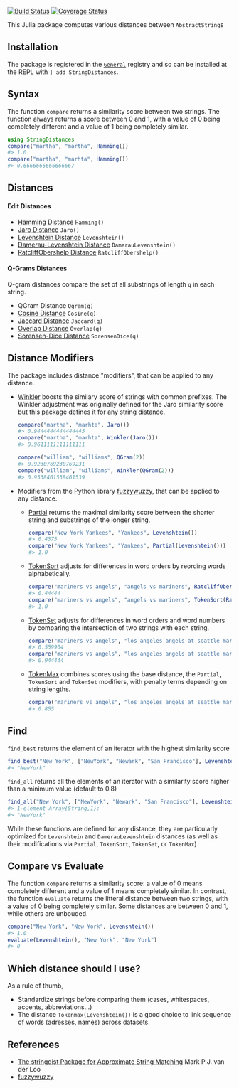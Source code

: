 [![Build Status](https://travis-ci.org/matthieugomez/StringDistances.jl.svg?branch=master)](https://travis-ci.org/matthieugomez/StringDistances.jl)
[![Coverage Status](https://coveralls.io/repos/matthieugomez/StringDistances.jl/badge.svg?branch=master)](https://coveralls.io/r/matthieugomez/StringDistances.jl?branch=master)

This Julia package computes various distances between `AbstractString`s

## Installation
The package is registered in the [`General`](https://github.com/JuliaRegistries/General) registry and so can be installed at the REPL with `] add StringDistances`.

## Syntax
The function `compare` returns  a similarity score between two strings. The function always returns a score between 0 and 1, with a value of 0 being completely different and a value of 1 being completely similar.

```julia
using StringDistances
compare("martha", "martha", Hamming())
#> 1.0
compare("martha", "marhta", Hamming())
#> 0.6666666666666667
```

## Distances

#### Edit Distances
- [Hamming Distance](https://en.wikipedia.org/wiki/Hamming_distance) `Hamming()`
- [Jaro Distance](https://en.wikipedia.org/wiki/Jaro%E2%80%93Winkler_distance) `Jaro()`
- [Levenshtein Distance](https://en.wikipedia.org/wiki/Levenshtein_distance) `Levenshtein()`
- [Damerau-Levenshtein Distance](https://en.wikipedia.org/wiki/Damerau%E2%80%93Levenshtein_distance) `DamerauLevenshtein()`
- [RatcliffObershelp Distance](https://xlinux.nist.gov/dads/HTML/ratcliffObershelp.html) `RatcliffObershelp()`


#### Q-Grams Distances
Q-gram distances compare the set of all substrings of length `q` in each string.
- QGram Distance `Qgram(q)`
- [Cosine Distance](https://en.wikipedia.org/wiki/Cosine_similarity) `Cosine(q)`
- [Jaccard Distance](https://en.wikipedia.org/wiki/Jaccard_index) `Jaccard(q)`
- [Overlap Distance](https://en.wikipedia.org/wiki/Overlap_coefficient) `Overlap(q)`
- [Sorensen-Dice Distance](https://en.wikipedia.org/wiki/S%C3%B8rensen%E2%80%93Dice_coefficient) `SorensenDice(q)`

## Distance Modifiers
The package includes distance "modifiers", that can be applied to any distance.

- [Winkler](https://en.wikipedia.org/wiki/Jaro%E2%80%93Winkler_distance) boosts the similary score of strings with common prefixes.  The Winkler adjustment was originally defined for the Jaro similarity score but this package defines it for any string distance.

	```julia
	compare("martha", "marhta", Jaro())
	#> 0.9444444444444445
	compare("martha", "marhta", Winkler(Jaro()))
	#> 0.9611111111111111

	compare("william", "williams", QGram(2))
	#> 0.9230769230769231
	compare("william", "williams", Winkler(QGram(2)))
	#> 0.9538461538461539
	```

- Modifiers from the Python library [fuzzywuzzy](http://chairnerd.seatgeek.com/fuzzywuzzy-fuzzy-string-matching-in-python/), that can be applied to any distance.

	- [Partial](http://chairnerd.seatgeek.com/fuzzywuzzy-fuzzy-string-matching-in-python/) returns the maximal similarity score between the shorter string and substrings of the longer string.

		```julia
		compare("New York Yankees", "Yankees", Levenshtein())
		#> 0.4375
		compare("New York Yankees", "Yankees", Partial(Levenshtein()))
		#> 1.0
		```

	- [TokenSort](http://chairnerd.seatgeek.com/fuzzywuzzy-fuzzy-string-matching-in-python/) adjusts for differences in word orders by reording words alphabetically. 

		```julia
		compare("mariners vs angels", "angels vs mariners", RatcliffObershelp())
		#> 0.44444
		compare("mariners vs angels", "angels vs mariners", TokenSort(RatcliffObershelp())
		#> 1.0
		```

	- [TokenSet](http://chairnerd.seatgeek.com/fuzzywuzzy-fuzzy-string-matching-in-python/) adjusts for differences in word orders and word numbers by comparing the intersection of two strings with each string.

		```julia
		compare("mariners vs angels", "los angeles angels at seattle mariners", Jaro())
		#> 0.559904
		compare("mariners vs angels", "los angeles angels at seattle mariners", TokenSet(Jaro()))
		#> 0.944444
		```


	- [TokenMax](http://chairnerd.seatgeek.com/fuzzywuzzy-fuzzy-string-matching-in-python/) combines scores using the base distance, the `Partial`, `TokenSort` and `TokenSet` modifiers, with penalty terms depending on string lengths.

		```julia
		compare("mariners vs angels", "los angeles angels at seattle mariners", TokenMax(RatcliffObershelp()))
		#> 0.855
		```

## Find
`find_best` returns the element of an iterator with the highest similarity score
```julia
find_best("New York", ["NewYork", "Newark", "San Francisco"], Levenshtein())
#> "NewYork"
```

`find_all` returns all the elements of an iterator with a similarity score higher than a minimum value (default to 0.8)

```julia
find_all("New York", ["NewYork", "Newark", "San Francisco"], Levenshtein(); min_score = 0.8)
#> 1-element Array{String,1}:
#> "NewYork"
```

While these functions are defined for any distance, they are particularly optimized for `Levenshtein` and `DamerauLevenshtein` distances (as well as their modifications via `Partial`, `TokenSort`, `TokenSet`, or `TokenMax`)

## Compare vs Evaluate

The function `compare` returns a similarity score: a value of 0 means completely different and a value of 1 means completely similar. In contrast, the function `evaluate` returns the litteral distance between two strings, with a value of 0 being completely similar. Some distances are between 0 and 1, while others are unbouded.

```julia
compare("New York", "New York", Levenshtein())
#> 1.0
evaluate(Levenshtein(), "New York", "New York")
#> 0
```

## Which distance should I use?

As a rule of thumb, 
- Standardize strings before comparing them (cases, whitespaces, accents, abbreviations...)
- The distance `Tokenmax(Levenshtein())` is a good choice to link sequence of words (adresses, names) across datasets.

## References
- [The stringdist Package for Approximate String Matching](https://journal.r-project.org/archive/2014-1/loo.pdf) Mark P.J. van der Loo
- [fuzzywuzzy](http://chairnerd.seatgeek.com/fuzzywuzzy-fuzzy-string-matching-in-python/)



